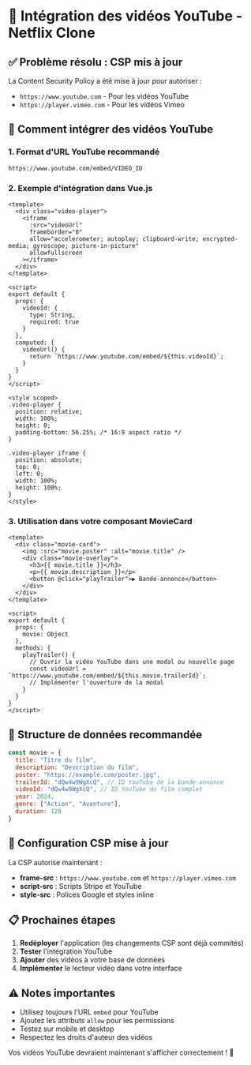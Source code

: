 # 🎥 Intégration des vidéos YouTube - Netflix Clone

## ✅ Problème résolu : CSP mis à jour

La Content Security Policy a été mise à jour pour autoriser :
- `https://www.youtube.com` - Pour les vidéos YouTube
- `https://player.vimeo.com` - Pour les vidéos Vimeo

## 🚀 Comment intégrer des vidéos YouTube

### 1. Format d'URL YouTube recommandé
```
https://www.youtube.com/embed/VIDEO_ID
```

### 2. Exemple d'intégration dans Vue.js
```vue
<template>
  <div class="video-player">
    <iframe
      :src="videoUrl"
      frameborder="0"
      allow="accelerometer; autoplay; clipboard-write; encrypted-media; gyroscope; picture-in-picture"
      allowfullscreen
    ></iframe>
  </div>
</template>

<script>
export default {
  props: {
    videoId: {
      type: String,
      required: true
    }
  },
  computed: {
    videoUrl() {
      return `https://www.youtube.com/embed/${this.videoId}`;
    }
  }
}
</script>

<style scoped>
.video-player {
  position: relative;
  width: 100%;
  height: 0;
  padding-bottom: 56.25%; /* 16:9 aspect ratio */
}

.video-player iframe {
  position: absolute;
  top: 0;
  left: 0;
  width: 100%;
  height: 100%;
}
</style>
```

### 3. Utilisation dans votre composant MovieCard
```vue
<template>
  <div class="movie-card">
    <img :src="movie.poster" :alt="movie.title" />
    <div class="movie-overlay">
      <h3>{{ movie.title }}</h3>
      <p>{{ movie.description }}</p>
      <button @click="playTrailer">▶️ Bande-annonce</button>
    </div>
  </div>
</template>

<script>
export default {
  props: {
    movie: Object
  },
  methods: {
    playTrailer() {
      // Ouvrir la vidéo YouTube dans une modal ou nouvelle page
      const videoUrl = `https://www.youtube.com/embed/${this.movie.trailerId}`;
      // Implémenter l'ouverture de la modal
    }
  }
}
</script>
```

## 🎯 Structure de données recommandée

```javascript
const movie = {
  title: "Titre du film",
  description: "Description du film",
  poster: "https://example.com/poster.jpg",
  trailerId: "dQw4w9WgXcQ", // ID YouTube de la bande-annonce
  videoId: "dQw4w9WgXcQ", // ID YouTube du film complet
  year: 2024,
  genre: ["Action", "Aventure"],
  duration: 120
}
```

## 🔧 Configuration CSP mise à jour

La CSP autorise maintenant :
- **frame-src** : `https://www.youtube.com` et `https://player.vimeo.com`
- **script-src** : Scripts Stripe et YouTube
- **style-src** : Polices Google et styles inline

## 📋 Prochaines étapes

1. **Redéployer** l'application (les changements CSP sont déjà commités)
2. **Tester** l'intégration YouTube
3. **Ajouter** des vidéos à votre base de données
4. **Implémenter** le lecteur vidéo dans votre interface

## ⚠️ Notes importantes

- Utilisez toujours l'URL `embed` pour YouTube
- Ajoutez les attributs `allow` pour les permissions
- Testez sur mobile et desktop
- Respectez les droits d'auteur des vidéos

Vos vidéos YouTube devraient maintenant s'afficher correctement ! 🎊

